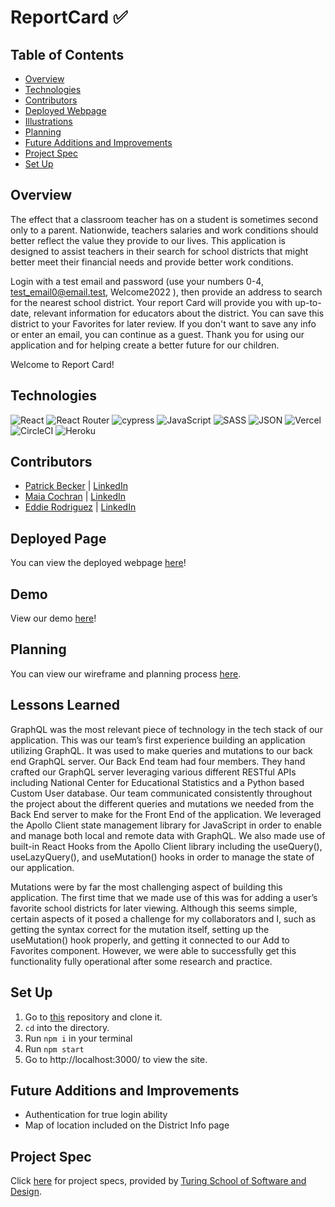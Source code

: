 # ReportCard ✅ 

## Table of Contents
  - [Overview](#overview)
  - [Technologies](#technologies)
  - [Contributors](#contributors)
  - [Deployed Webpage](#deployed-page)
  - [Illustrations](#illustrations)
  - [Planning](#planning)
  - [Future Additions and Improvements](#future-additions-and-improvements)
  - [Project Spec](#project-spec)
  - [Set Up](#set-up)

## Overview

The effect that a classroom teacher has on a student is sometimes second only to a parent.
Nationwide, teachers salaries and work conditions should better reflect the value they provide to our lives. This application is designed to assist teachers in their search for school districts that might better meet their financial needs and provide better work conditions.

Login with a  test email and password (use your numbers 0-4, test_email0@email.test, Welcome2022 ), then provide an address to search for the nearest school district. Your report Card will provide you with up-to-date, relevant information for educators about the district. You can save this district to your Favorites for later review. If you don't want to save any info or enter an email, you can continue as a guest. Thank you for using our application and for helping create a better future for our children.

Welcome to Report Card!

## Technologies
![React](https://img.shields.io/badge/react-%2320232a.svg?style=for-the-badge&logo=react&logoColor=%2361DAFB)
![React Router](https://img.shields.io/badge/React_Router-CA4245?style=for-the-badge&logo=react-router&logoColor=white)
![cypress](https://img.shields.io/badge/-cypress-%23E5E5E5?style=for-the-badge&logo=cypress&logoColor=058a5e)
![JavaScript](https://img.shields.io/badge/JavaScript-323330?style=for-the-badge&logo=javascript&logoColor=F7DF1E)
![SASS](https://img.shields.io/badge/SASS-hotpink.svg?style=for-the-badge&logo=SASS&logoColor=white)
![JSON](https://img.shields.io/badge/json-5E5C5C?style=for-the-badge&logo=json&logoColor=white)
![Vercel](https://user-images.githubusercontent.com/101746747/188785090-4abee495-4f46-4dba-b554-e16ded576297.png)
![CircleCI](https://img.shields.io/badge/circle%20ci-%23161616.svg?style=for-the-badge&logo=circleci&logoColor=white)
![Heroku](https://img.shields.io/badge/heroku-%23430098.svg?style=for-the-badge&logo=heroku&logoColor=white)

## Contributors
- [Patrick Becker](https://github.com/PatrickGBecker) | [LinkedIn](https://www.linkedin.com/in/patrickgarrettbecker/)
- [Maia Cochran](https://github.com/Maia-Cochran) | [LinkedIn](https://www.linkedin.com/in/maiaecochran/)
- [Eddie Rodriguez](https://github.com/edjrodriguez) | [LinkedIn](https://www.linkedin.com/in/edward-rodriguez-1b497423b/)

## Deployed Page
You can view the deployed webpage [here](https://reportcard-8xtook7k8-report-card.vercel.app/)!

## Demo

View our demo [here](https://youtu.be/Ysel43sO-P4)!

## Planning
You can view our wireframe and planning process [here](https://www.figma.com/file/pBWCRc3bERq8ELucFixT3l/ReportCard-Wireframe).

## Lessons Learned
GraphQL was the most relevant piece of technology in the tech stack of our application. This was our team’s first experience building an application utilizing GraphQL. It was used to make queries and mutations to our back end GraphQL server. Our Back End team had four members. They hand crafted our GraphQL server leveraging various different RESTful APIs including National Center for Educational Statistics and a Python based Custom User database. Our team communicated consistently throughout the project about the different queries and mutations we needed from the Back End server to make for the Front End of the application. We leveraged the Apollo Client state management library for JavaScript in order to enable and manage both local and remote data with GraphQL. We also made use of built-in React Hooks from the Apollo Client library including the useQuery(), useLazyQuery(), and useMutation() hooks in order to manage the state of our application.

Mutations were by far the most challenging aspect of building this application. The first time that we made use of this was for adding a user’s favorite school districts for later viewing. Although this seems simple, certain aspects of it posed a challenge for my collaborators and I, such as getting the syntax correct for the mutation itself, setting up the useMutation() hook properly, and getting it connected to our Add to Favorites component. However, we were able to successfully get this functionality fully operational after some research and practice. 
## Set Up
1. Go to [this](https://github.com/camianderson/chefYeezy) repository and clone it. 
2. `cd` into the directory.
3. Run `npm i` in your terminal
4. Run `npm start`
6. Go to http://localhost:3000/ to view the site.

## Future Additions and Improvements
- Authentication for true login ability
- Map of location included on the District Info page

## Project Spec
Click [here](https://mod4.turing.edu/projects/capstone/index.html) for project specs, provided by [Turing School of Software and Design](https://turing.edu/).
